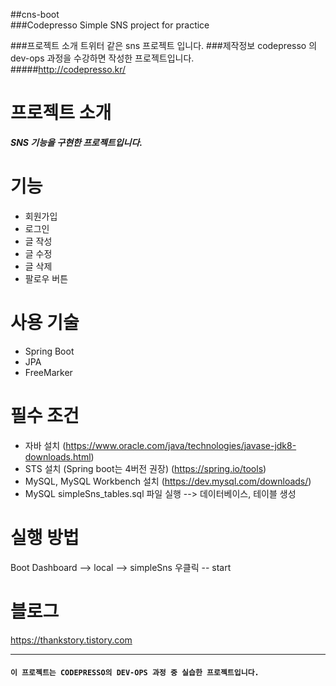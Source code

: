 ##cns-boot  
###Codepresso Simple SNS project for practice  

###프로젝트 소개
트위터 같은 sns 프로젝트 입니다.
###제작정보
codepresso 의 dev-ops 과정을 수강하면 작성한 프로젝트입니다.  
#####http://codepresso.kr/  


# 프로젝트 소개
  ***SNS 기능을 구현한 프로젝트입니다.***
  
# 기능
  - 회원가입 
  - 로그인
  - 글 작성
  - 글 수정
  - 글 삭제
  - 팔로우 버튼

# 사용 기술
  -  Spring Boot
  -  JPA
  -  FreeMarker
  
# 필수 조건 
 - 자바 설치 (https://www.oracle.com/java/technologies/javase-jdk8-downloads.html)
 - STS 설치 (Spring boot는 4버전 권장) (https://spring.io/tools)
 - MySQL, MySQL Workbench 설치 (https://dev.mysql.com/downloads/)
 - MySQL simpleSns_tables.sql 파일 실행 --> 데이터베이스, 테이블 생성
 
# 실행 방법
 Boot Dashboard --> local --> simpleSns 우클릭 -- start

# 블로그
 https://thankstory.tistory.com
 
---

#### ````이 프로젝트는 CODEPRESSO의 DEV-OPS 과정 중 실습한 프로젝트입니다.````
